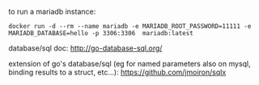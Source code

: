 to run a mariadb instance:

```shell
docker run -d --rm --name mariadb -e MARIADB_ROOT_PASSWORD=11111 -e MARIADB_DATABASE=hello -p 3306:3306  mariadb:latest
```

database/sql doc: http://go-database-sql.org/

extension of go's database/sql (eg for named parameters also on mysql, binding results to a struct, etc...): https://github.com/jmoiron/sqlx
